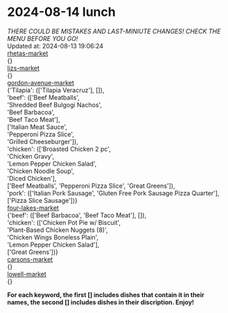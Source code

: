 # 2024-08-14 lunch  
*THERE COULD BE MISTAKES AND LAST-MINIUTE CHANGES! CHECK THE MENU BEFORE YOU GO!*  
Updated at: 2024-08-13 19:06:24  
[rhetas-market](https://wisc-housingdining.nutrislice.com/menu/rhetas-market/lunch/2024-08-14)  
{}  
[lizs-market](https://wisc-housingdining.nutrislice.com/menu/lizs-market/lunch/2024-08-14)  
{}  
[gordon-avenue-market](https://wisc-housingdining.nutrislice.com/menu/gordon-avenue-market/lunch/2024-08-14)  
{'Tilapia': (['Tilapia Veracruz'], []),  
 'beef': (['Beef Meatballs',  
           'Shredded Beef Bulgogi Nachos',  
           'Beef Barbacoa',  
           'Beef Taco Meat'],  
          ['Italian Meat Sauce',  
           'Pepperoni Pizza Slice',  
           'Grilled Cheeseburger']),  
 'chicken': (['Broasted Chicken 2 pc',  
              'Chicken Gravy',  
              'Lemon Pepper Chicken Salad',  
              'Chicken Noodle Soup',  
              'Diced Chicken'],  
             ['Beef Meatballs', 'Pepperoni Pizza Slice', 'Great Greens']),  
 'pork': (['Italian Pork Sausage', 'Gluten Free Pork Sausage Pizza Quarter'],  
          ['Pizza Slice Sausage'])}  
[four-lakes-market](https://wisc-housingdining.nutrislice.com/menu/four-lakes-market/lunch/2024-08-14)  
{'beef': (['Beef Barbacoa', 'Beef Taco Meat'], []),  
 'chicken': (['Chicken Pot Pie w/ Biscuit',  
              'Plant-Based Chicken Nuggets (8)',  
              'Chicken Wings Boneless Plain',  
              'Lemon Pepper Chicken Salad'],  
             ['Great Greens'])}  
[carsons-market](https://wisc-housingdining.nutrislice.com/menu/carsons-market/lunch/2024-08-14)  
{}  
[lowell-market](https://wisc-housingdining.nutrislice.com/menu/lowell-market/lunch/2024-08-14)  
{}  
  
**For each keyword, the first [] includes dishes that contain it in their names, the second [] includes dishes in their discription. Enjoy!**  
